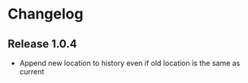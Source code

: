 # Changelog

## Release 1.0.4

- Append new location to history even if old location is the same as
  current
